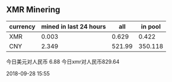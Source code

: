 ## XMR Minering

|currency|mined in last 24 hours|all|in pool|
|---|---|---|---|
|XMR|0.003|0.629|0.422|
|CNY|2.349|521.99|350.118|

今日美元对人民币 6.88	今日xmr对人民币829.64


2018-09-28 15:55